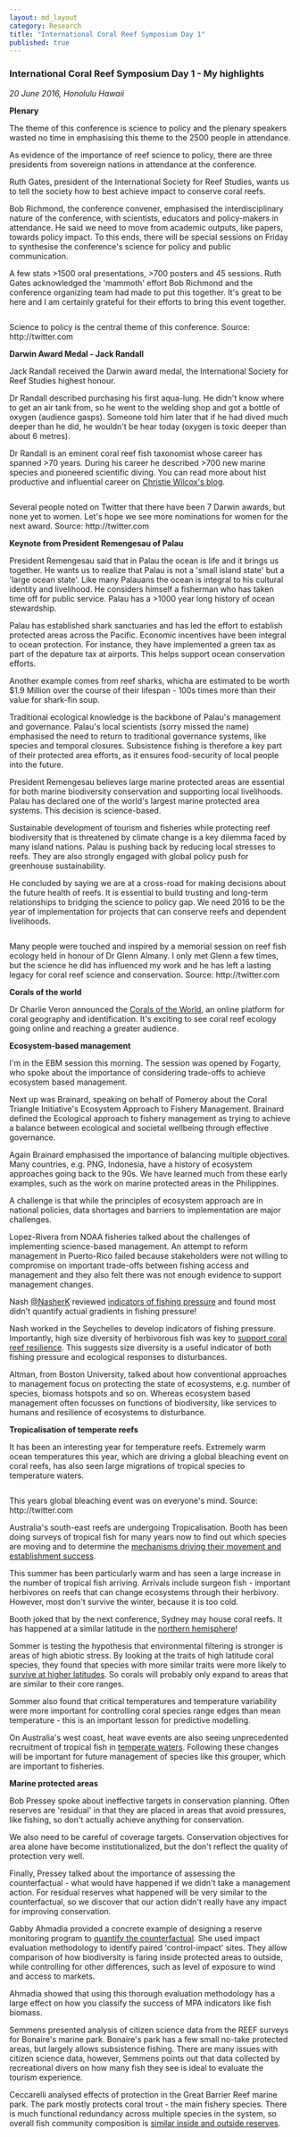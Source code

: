 ```yaml
---
layout: md_layout
category: Research
title: "International Coral Reef Symposium Day 1"
published: true  
---
```



### International Coral Reef Symposium Day 1 - My highlights  

*20 June 2016, Honolulu Hawaii*

**Plenary**  

The theme of this conference is science to policy and the plenary speakers wasted no time in emphasising this theme to the 2500 people in attendance.  

As evidence of the importance of reef science to policy, there are three presidents from sovereign nations in attendance at the conference.   

Ruth Gates, president of the International Society for Reef Studies, wants us to tell the society how to best achieve impact to conserve coral reefs.  

Bob Richmond, the conference convener, emphasised the interdisciplinary nature of the conference, with scientists, educators and policy-makers in attendance. He said we need to move from academic outputs, like papers, towards policy impact.  To this ends, there will be special sessions on Friday to synthesise the conference's science for policy and public communication.  

A few stats >1500 oral presentations, >700 posters and 45 sessions. Ruth Gates acknowledged the 'mammoth' effort Bob Richmond and the conference organizing team had made to put this together. It's great to be here and I am certainly grateful for their efforts to bring this event together.  


<div class = "image_caption">
<img src ="/Images/icrs-pic-tweet-1.png" alt="" class="image_float"/>
<p>
Science to policy is the central theme of this conference. Source: http://twitter.com </p>
</div>  

**Darwin Award Medal - Jack Randall**  

Jack Randall received the Darwin award medal, the International Society for Reef Studies highest honour.

Dr Randall described purchasing his first aqua-lung. He didn't know where to get an air tank from, so he went to the welding shop and got a bottle of oxygen (audience gasps). Someone told him later that if he had dived much deeper than he did, he wouldn't be hear today (oxygen is toxic deeper than about 6 metres).  

Dr Randall is an eminent coral reef fish taxonomist whose career has spanned >70 years. During his career he described >700 new marine species and pioneered scientific diving. You can read more about hist productive and influential career on [Christie Wilcox's blog](http://www.hakaimagazine.com/article-long/dr-fish).  

<div class = "image_caption">
<img src ="/Images/icrs-pic-tweet-4.png" alt="" class="image_float"/>
<p>
Several people noted on Twitter that there have been 7 Darwin awards, but none yet to women. Let's hope we see more nominations for women for the next award. Source: http://twitter.com </p>
</div>  

**Keynote from President Remengesau of Palau**  

President Remengesau said that in Palau the ocean is life and it brings us together. He wants us to realize that Palau is not a 'small island state' but a 'large ocean state'. Like many Palauans the ocean is integral to his cultural identity and livelihood. He considers himself a fisherman who has taken time off for public service. Palau has a >1000 year long history of ocean stewardship.  

Palau has established shark sanctuaries and has led the effort to establish protected areas across the Pacific. Economic incentives have been integral to ocean protection. For instance, they have implemented a green tax as part of the depature tax at airports. This helps support ocean conservation efforts.  

Another example comes from reef sharks, whicha are estimated to be  worth $1.9 Million over the course of their lifespan - 100s times more than their value for shark-fin soup.  

Traditional ecological knowledge is the backbone of Palau's management and governance. Palau's local scientists (sorry missed the name) emphasised the need to return to traditional governance systems, like species and temporal closures. Subsistence fishing is therefore a key part of their protected area efforts, as it ensures food-security of local people into the future.  

President Remengesau believes large marine protected areas are essential for both marine biodiversity conservation and supporting local livelihoods. Palau has declared one of the world's largest marine protected area systems. This decision is science-based.  

Sustainable development of tourism and fisheries while protecting reef biodiversity that is threatened by climate change is a key dilemma faced by many island nations. Palau is pushing back by reducing local stresses to reefs. They are also strongly engaged with global policy push for greenhouse sustainability.  

He concluded by saying we are at a cross-road for making decisions about the future health of reefs. It is essential to build trusting and long-term relationships to bridging the science to policy gap. We need 2016 to be the year of implementation for projects that can conserve reefs and dependent livelihoods.  

<div class = "image_caption">
<img src ="/Images/icrs-pic-tweet-2.png" alt="" class="image_float"/>
<p>
Many people were touched and inspired by a memorial session on reef fish ecology held in honour of Dr Glenn Almany. I only met Glenn a few times, but the science he did has influenced my work and he has left a lasting legacy for coral reef science and conservation. Source: http://twitter.com </p>
</div>  

**Corals of the world**  

Dr Charlie Veron announced the [Corals of the World](http://www.coralsoftheworld.org/page/home/), an online platform for coral geography and identification. It's exciting to see coral reef ecology going online and reaching a greater audience.  

**Ecosystem-based management**  

I'm in the EBM session this morning. The session was opened by Fogarty, who spoke about the importance of considering trade-offs to achieve ecosystem based management.  

Next up was Brainard, speaking on behalf of Pomeroy about the Coral Triangle Initiative's Ecosystem Approach to Fishery Management. Brainard defined the Ecological approach to fishery management as trying to achieve a balance between ecological and societal wellbeing through effective governance.   

Again Brainard emphasised the importance of balancing multiple objectives. Many countries, e.g. PNG, Indonesia, have a history of ecosystem approaches going back to the 90s. We have learned much from these early examples, such as the work on marine protected areas in the Philippines.  

A challenge is that while the principles of ecosystem approach are in national policies, data shortages and barriers to implementation are major challenges.  

Lopez-Rivera from NOAA fisheries talked about the challenges of implementing science-based management. An attempt to reform management in Puerto-Rico failed because stakeholders were not willing to compromise on important trade-offs between fishing access and management and they also felt there was not enough evidence to support management changes.  

Nash [@NasherK](http://twitter.com/@NasherK) reviewed [indicators of fishing pressure](http://onlinelibrary.wiley.com/doi/10.1111/faf.12157/abstract?userIsAuthenticated=false&deniedAccessCustomisedMessage=) and found most didn't quantify actual gradients in fishing pressure!  

Nash worked in the Seychelles to develop indicators of fishing pressure. Importantly, high size diversity of herbivorous fish was key to [support coral reef resilience](http://onlinelibrary.wiley.com/doi/10.1111/1365-2664.12430/pdf). This suggests size diversity is a useful indicator of both fishing pressure and ecological responses to disturbances.  

Altman, from Boston University, talked about how conventional approaches to management focus on protecting the state of ecosystems, e.g. number of species, biomass hotspots and so on. Whereas ecosystem based management often focusses on functions of biodiversity, like services to humans and resilience of ecosystems to disturbance.  

**Tropicalisation of temperate reefs**

It has been an interesting year for temperature reefs. Extremely warm ocean temperatures this year, which are driving a global bleaching event on coral reefs, has also seen large migrations of tropical species to temperature waters.  

<div class = "image_caption">
<img src ="/Images/icrs-pic-tweet-3.png" alt="" class="image_float"/>
<p>
This years global bleaching event was on everyone's mind. Source: http://twitter.com </p>
</div>  

Australia's south-east reefs are undergoing Tropicalisation. Booth has been doing surveys of tropical fish for many years now to find out which species are moving and to determine the [mechanisms driving their movement and establishment success](http://onlinelibrary.wiley.com/doi/10.1111/faf.12036/abstract;jsessionid=102127543D8BA09FB5794653277E62CB.f03t04?userIsAuthenticated=false&deniedAccessCustomisedMessage=).  

 This summer has been particularly warm and has seen a large increase in the number of tropical fish arriving. Arrivals include surgeon fish - important herbivores on reefs that can change ecosystems through their herbivory. However, most don't survive the winter, because it is too cold.  

Booth joked that by the next conference, Sydney may house coral reefs. It has happened at a similar latitude in the [northern hemisphere](http://onlinelibrary.wiley.com/doi/10.1029/2010GL046474/full)!  

Sommer is testing the hypothesis that environmental filtering is stronger is areas of high abiotic stress. By looking at the traits of high latitude coral species, they found that species with more similar traits were more likely to [survive at higher latitudes](http://onlinelibrary.wiley.com/doi/10.1890/13-1445.1/full). So corals will probably only expand to areas that are similar to their core ranges.  

Sommer also found that critical temperatures and temperature variability were more important for controlling coral species range edges than mean temperature - this is an important lesson for predictive modelling.  

On Australia's west coast, heat wave events are also seeing unprecedented recruitment of tropical fish in [temperate waters](http://link.springer.com/article/10.1007/s10641-014-0339-3). Following these changes will be important for future management of species like this grouper, which are important to fisheries.  

**Marine protected areas**  

Bob Pressey spoke about ineffective targets in conservation planning. Often reserves are 'residual' in that they are placed in areas that avoid pressures, like fishing, so don't actually achieve anything for conservation.  

We also need to be careful of coverage targets. Conservation objectives for area alone have become institutionalized, but the don't reflect the quality of protection very well.  

Finally, Pressey talked about the importance of assessing the counterfactual - what would have happened if we didn't take a management action. For residual reserves what happened will be very similar to the counterfactual, so we discover that our action didn't really have any impact for improving conservation.  

Gabby Ahmadia provided a concrete example of designing a reserve monitoring program to [quantify the counterfactual](http://rstb.royalsocietypublishing.org/content/370/1681/20140275.abstract). She used impact evaluation methodology to identify paired 'control-impact' sites. They allow comparison of how biodiversity is faring inside protected areas to outside, while controlling for other differences, such as level of exposure to wind and access to markets.

Ahmadia showed that using this thorough evaluation methodology has a large effect on how you classify the success of MPA indicators like fish biomass.  

Semmens presented analysis of citizen science data from the REEF surveys for Bonaire's marine park. Bonaire's park has a few small no-take protected areas, but largely allows subsistence fishing.  There are many issues with citizen science data, however, Semmens points out that data collected by recreational divers on how many fish they see is ideal to evaluate the tourism experience.  

Ceccarelli analysed effects of protection in the Great Barrier Reef marine park. The park mostly protects coral trout - the main fishery species. There is much functional redundancy across multiple species in the system, so overall fish community composition is [similar inside and outside reserves](http://onlinelibrary.wiley.com/doi/10.1002/ece3.934/full).  
